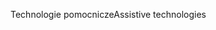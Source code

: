 <span data-ttu-id="d302b-101">Technologie pomocnicze</span><span class="sxs-lookup"><span data-stu-id="d302b-101">Assistive technologies</span></span>